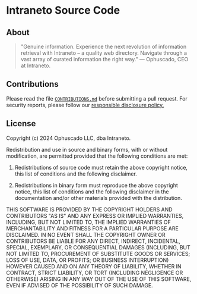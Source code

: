 # Intraneto Source Code

## About

> "Genuine information. Experience the next revolution of information retrieval with Intraneto – a quality web directory. Navigate through a vast array of curated information the right way."
> — Ophuscado, CEO at Intraneto.

## Contributions

Please read the file [`CONTRIBUTIONS.md`](https://github.com/Intraneto/app/blob/main/CONTRIBUTIONS.md) before submitting a pull request. For security reports, please follow our [responsible disclosure policy.](https://intraneto.com/security)

## License

Copyright (c) 2024 Ophuscado LLC, dba Intraneto.

Redistribution and use in source and binary forms, with or without modification, are permitted provided that the following conditions are met:

1. Redistributions of source code must retain the above copyright notice, this list of conditions and the following disclaimer.

2. Redistributions in binary form must reproduce the above copyright notice, this list of conditions and the following disclaimer in the documentation and/or other materials provided with the distribution.

THIS SOFTWARE IS PROVIDED BY THE COPYRIGHT HOLDERS AND CONTRIBUTORS "AS IS" AND ANY EXPRESS OR IMPLIED WARRANTIES, INCLUDING, BUT NOT LIMITED TO, THE IMPLIED WARRANTIES OF MERCHANTABILITY AND FITNESS FOR A PARTICULAR PURPOSE ARE DISCLAIMED. IN NO EVENT SHALL THE COPYRIGHT OWNER OR CONTRIBUTORS BE LIABLE FOR ANY DIRECT, INDIRECT, INCIDENTAL, SPECIAL, EXEMPLARY, OR CONSEQUENTIAL DAMAGES (INCLUDING, BUT NOT LIMITED TO, PROCUREMENT OF SUBSTITUTE GOODS OR SERVICES; LOSS OF USE, DATA, OR PROFITS; OR BUSINESS INTERRUPTION) HOWEVER CAUSED AND ON ANY THEORY OF LIABILITY, WHETHER IN CONTRACT, STRICT LIABILITY, OR TORT (INCLUDING NEGLIGENCE OR OTHERWISE) ARISING IN ANY WAY OUT OF THE USE OF THIS SOFTWARE, EVEN IF ADVISED OF THE POSSIBILITY OF SUCH DAMAGE.
